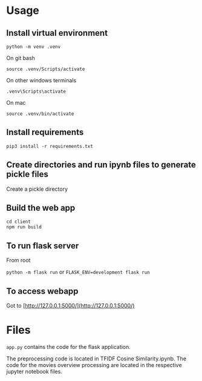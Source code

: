 # Usage

## Install virtual environment

`python -m venv .venv`

On git bash

`source .venv/Scripts/activate`

On other windows terminals

`.venv\Scripts\activate`

On mac

`source .venv/bin/activate`

## Install requirements

`pip3 install -r requirements.txt`

## Create directories and run ipynb files to generate pickle files

Create a pickle directory

## Build the web app

```
cd client
npm run build
```

## To run flask server

From root

`python -m flask run`
or
`FLASK_ENV=development flask run`

## To access webapp

Got to [http://127.0.0.1:5000/](http://127.0.0.1:5000/)

# Files

`app.py` contains the code for the flask application.

The preprocessing code is located in TFIDF Cosine Similarity.ipynb.
The code for the movies overview processing are located in the respective jupyter notebook files.
